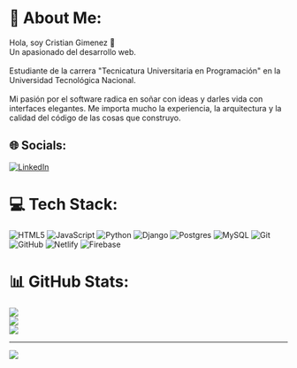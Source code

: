 # 💫 About Me:
Hola, soy Cristian Gimenez 👋<br>Un apasionado del desarrollo web.<br><br>Estudiante de la carrera "Tecnicatura Universitaria en Programación" en la Universidad Tecnológica Nacional.<br><br>Mi pasión por el software radica en soñar con ideas y darles vida con interfaces elegantes. Me importa mucho la experiencia, la arquitectura y la calidad del código de las cosas que construyo.


## 🌐 Socials:
[![LinkedIn](https://img.shields.io/badge/LinkedIn-%230077B5.svg?logo=linkedin&logoColor=white)](https://linkedin.com/in/https://www.linkedin.com/in/cristian-gimenez/) 

# 💻 Tech Stack:
![HTML5](https://img.shields.io/badge/html5-%23E34F26.svg?style=for-the-badge&logo=html5&logoColor=white) ![JavaScript](https://img.shields.io/badge/javascript-%23323330.svg?style=for-the-badge&logo=javascript&logoColor=%23F7DF1E) ![Python](https://img.shields.io/badge/python-3670A0?style=for-the-badge&logo=python&logoColor=ffdd54) ![Django](https://img.shields.io/badge/django-%23092E20.svg?style=for-the-badge&logo=django&logoColor=white) ![Postgres](https://img.shields.io/badge/postgres-%23316192.svg?style=for-the-badge&logo=postgresql&logoColor=white) ![MySQL](https://img.shields.io/badge/mysql-4479A1.svg?style=for-the-badge&logo=mysql&logoColor=white) ![Git](https://img.shields.io/badge/git-%23F05033.svg?style=for-the-badge&logo=git&logoColor=white) ![GitHub](https://img.shields.io/badge/github-%23121011.svg?style=for-the-badge&logo=github&logoColor=white) ![Netlify](https://img.shields.io/badge/netlify-%23000000.svg?style=for-the-badge&logo=netlify&logoColor=#00C7B7) ![Firebase](https://img.shields.io/badge/firebase-%23039BE5.svg?style=for-the-badge&logo=firebase)
# 📊 GitHub Stats:
![](https://github-readme-stats.vercel.app/api?username=GimenezCristian&theme=darcula&hide_border=false&include_all_commits=false&count_private=false)<br/>
![](https://github-readme-streak-stats.herokuapp.com/?user=GimenezCristian&theme=darcula&hide_border=false)<br/>
![](https://github-readme-stats.vercel.app/api/top-langs/?username=GimenezCristian&theme=darcula&hide_border=false&include_all_commits=false&count_private=false&layout=compact)

---
[![](https://visitcount.itsvg.in/api?id=GimenezCristian&icon=0&color=0)](https://visitcount.itsvg.in)

<!-- Proudly created with GPRM ( https://gprm.itsvg.in ) -->
